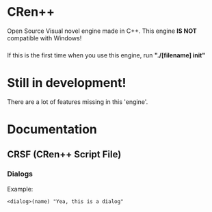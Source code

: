 # CRen++                        
                                     
Open Source Visual novel engine made in C++.
This engine **IS NOT** compatible with Windows!
###
If this is the first time when you use this engine, run **"./[filename] init"**

# Still in development!
There are a lot of features missing in this 'engine'.

# Documentation

## CRSF (CRen++ Script File)

### Dialogs

Example: 
```
<dialog>(name) "Yea, this is a dialog"
```
